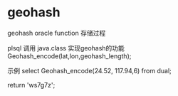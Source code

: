 # geohash
geohash oracle function 存储过程

plsql 调用 java.class 实现geohash的功能
Geohash_encode(lat,lon,geohash_length);

示例
select Geohash_encode(24.52, 117.94,6) from dual;

return 'ws7g7z';
